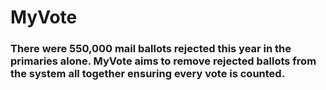 # MyVote

### There were 550,000 mail ballots rejected this year in the primaries alone. MyVote aims to remove rejected ballots from the system all together ensuring every vote is counted. 